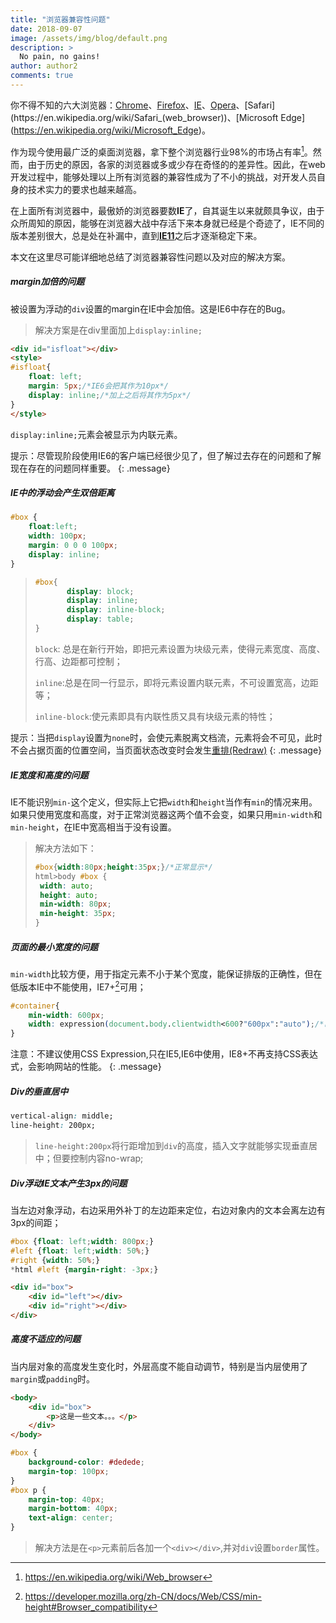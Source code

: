 ```yaml
---
title: "浏览器兼容性问题"
date: 2018-09-07
image: /assets/img/blog/default.png
description: >
  No pain, no gains!
author: author2
comments: true
---
```


你不得不知的六大浏览器：[Chrome](https://en.wikipedia.org/wiki/Google_Chrome)、[Firefox](https://en.wikipedia.org/wiki/Firefox)、[IE](https://en.wikipedia.org/wiki/Internet_Explorer)、[Opera](https://en.wikipedia.org/wiki/Opera_(web_browser))、[Safari](https://en.wikipedia.org/wiki/Safari_(web_browser))、[Microsoft Edge](https://en.wikipedia.org/wiki/Microsoft_Edge)。

作为现今使用最广泛的桌面浏览器，拿下整个浏览器行业98%的市场占有率[^1]。然而，由于历史的原因，各家的浏览器或多或少存在奇怪的的差异性。因此，在web开发过程中，能够处理以上所有浏览器的兼容性成为了不小的挑战，对开发人员自身的技术实力的要求也越来越高。

在上面所有浏览器中，最傲娇的浏览器要数**IE**了，自其诞生以来就颇具争议，由于众所周知的原因，能够在浏览器大战中存活下来本身就已经是个奇迹了，IE不同的版本差别很大，总是处在补漏中，直到[**IE11**](https://en.wikipedia.org/wiki/Internet_Explorer_11)之后才逐渐稳定下来。

本文在这里尽可能详细地总结了浏览器兼容性问题以及对应的解决方案。

##### margin加倍的问题

被设置为浮动的`div`设置的margin在IE中会加倍。这是IE6中存在的Bug。

> 解决方案是在div里面加上`display:inline;`

```html
<div id="isfloat"></div>
<style>
#isfloat{
    float: left;
    margin: 5px;/*IE6会把其作为10px*/
    display: inline;/*加上之后将其作为5px*/
}
</style>
```

`display:inline;`元素会被显示为内联元素。

提示：尽管现阶段使用IE6的客户端已经很少见了，但了解过去存在的问题和了解现在存在的问题同样重要。
{: .message}

##### IE中的浮动会产生双倍距离

```css
#box {
    float:left;
    width: 100px;
    margin: 0 0 0 100px;
    display: inline;
}
```

> ``` css
> #box{
>        display: block;
>        display: inline;
>        display: inline-block;
>        display: table;
> }
> ```
>
> `block`: 总是在新行开始，即把元素设置为块级元素，使得元素宽度、高度、行高、边距都可控制；
>
> `inline`:总是在同一行显示，即将元素设置内联元素，不可设置宽高，边距等；
>
> `inline-block`:使元素即具有内联性质又具有块级元素的特性；

提示：当把`display`设置为`none`时，会使元素脱离文档流，元素将会不可见，此时不会占据页面的位置空间，当页面状态改变时会发生[重排(Redraw)](https://www.knightboy.cn/origin/2018-07-12-Repaint-and-redraw/)
{: .message}

##### IE宽度和高度的问题

IE不能识别`min-`这个定义，但实际上它把`width`和`height`当作有`min`的情况来用。如果只使用宽度和高度，对于正常浏览器这两个值不会变，如果只用`min-width`和`min-height`，在IE中宽高相当于没有设置。

> 解决方法如下：
>
> ```css
> #box{width:80px;height:35px;}/*正常显示*/
> html>body #box {
>  width: auto;
>  height: auto;
>  min-width: 80px;
>  min-height: 35px;
> }
> ```

##### 页面的最小宽度的问题

`min-width`比较方便，用于指定元素不小于某个宽度，能保证排版的正确性，但在低版本IE中不能使用，IE7+[^2]可用；

```css
#container{
    min-width: 600px;
    width: expression(document.body.clientwidth<600?"600px":"auto");/*已经废弃，在<IE8中存在*/
}
```

注意：不建议使用CSS Expression,只在IE5,IE6中使用，IE8+不再支持CSS表达式，会影响网站的性能。
{: .message}

##### Div的垂直居中

```css
vertical-align: middle;
line-height: 200px;
```

> `line-height:200px`将行距增加到`div`的高度，插入文字就能够实现垂直居中；但要控制内容no-wrap;

##### Div浮动IE文本产生3px的问题

当左边对象浮动，右边采用外补丁的左边距来定位，右边对象内的文本会离左边有3px的间距；

```css
#box {float: left;width: 800px;}
#left {float: left;width: 50%;}
#right {width: 50%;}
*html #left {margin-right: -3px;}
```

```html
<div id="box">
    <div id="left"></div>
    <div id="right"></div>
</div>
```

##### 高度不适应的问题

当内层对象的高度发生变化时，外层高度不能自动调节，特别是当内层使用了`margin`或`padding`时。

```html
<body>
    <div id="box">
        <p>这是一些文本。。。</p>
    </div>
</body>
```

```css
#box {
    background-color: #dedede;
    margin-top: 100px;
}
#box p {
    margin-top: 40px;
    margin-bottom: 40px;
    text-align: center;
}
```

> 解决方法是在`<p>`元素前后各加一个`<div></div>`,并对`div`设置`border`属性。



[^1]: <https://en.wikipedia.org/wiki/Web_browser>
[^2]: <https://developer.mozilla.org/zh-CN/docs/Web/CSS/min-height#Browser_compatibility>
